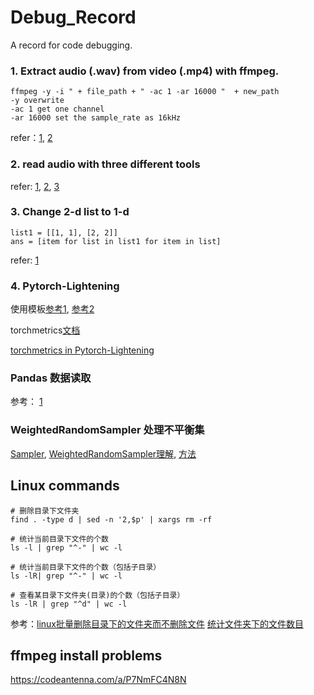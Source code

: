 # Debug_Record
A record for code debugging.


### 1. Extract audio (.wav) from video (.mp4) with ffmpeg.
```
ffmpeg -y -i " + file_path + " -ac 1 -ar 16000 "  + new_path
-y overwrite
-ac 1 get one channel
-ar 16000 set the sample_rate as 16kHz
```

refer：[1](https://blog.csdn.net/qq_24629659/article/details/123816563), [2](https://ffmpeg.org/ffmpeg-devices.html)


### 2. read audio with three different tools

refer: [1](https://www.cnblogs.com/znhung/p/16945554.html), [2](https://docs.scipy.org/doc/scipy/reference/generated/scipy.io.wavfile.read.html), [3](https://juejin.cn/s/python%20%E8%AF%BB%E5%8F%96%E9%9F%B3%E9%A2%91)


### 3. Change 2-d list to 1-d

```
list1 = [[1, 1], [2, 2]]
ans = [item for list in list1 for item in list]
```


refer: [1](https://www.bmabk.com/index.php/post/87444.html)


### 4. Pytorch-Lightening 

使用模板[参考1](https://zhuanlan.zhihu.com/p/556040754), [参考2](https://zhuanlan.zhihu.com/p/459701671)

torchmetrics[文档](https://torchmetrics.readthedocs.io/en/stable/classification/accuracy.html)

[torchmetrics in Pytorch-Lightening](https://torchmetrics.readthedocs.io/en/stable/pages/lightning.html)


### Pandas 数据读取

参考： [1](https://blog.csdn.net/sinat_26811377/article/details/103124749)


### WeightedRandomSampler 处理不平衡集

[Sampler](https://pytorch.org/docs/stable/data.html), [WeightedRandomSampler理解](https://blog.csdn.net/tyfwin/article/details/108435756), [方法](http://spytensor.com/index.php/archives/45/)



## Linux commands

```
# 删除目录下文件夹
find . -type d | sed -n '2,$p' | xargs rm -rf

# 统计当前目录下文件的个数
ls -l | grep "^-" | wc -l

# 统计当前目录下文件的个数（包括子目录）
ls -lR| grep "^-" | wc -l

# 查看某目录下文件夹(目录)的个数（包括子目录）
ls -lR | grep "^d" | wc -l
```

参考：[linux批量删除目录下的文件夹而不删除文件](https://blog.csdn.net/HaoZiHuang/article/details/123585312)
[统计文件夹下的文件数目](https://noahsnail.com/2017/02/07/2017-02-07-Linux%E7%BB%9F%E8%AE%A1%E6%96%87%E4%BB%B6%E5%A4%B9%E4%B8%8B%E7%9A%84%E6%96%87%E4%BB%B6%E6%95%B0%E7%9B%AE/)



## ffmpeg install problems

https://codeantenna.com/a/P7NmFC4N8N
